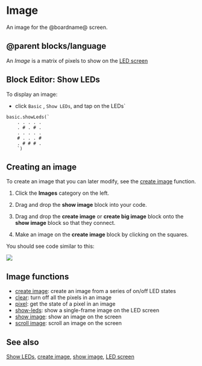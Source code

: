 # Image

An image for the @boardname@ screen.

## @parent blocks/language

An *Image* is a matrix of pixels to show on the [LED screen](/device/screen)

## Block Editor: Show LEDs

To display an image:

* click `Basic` , `Show LEDs`, and tap on the LEDs`

```blocks
basic.showLeds(`
    . . . . .
    . # . # .
    . . . . .
    # . . . #
    . # # # .
    `)
```

## Creating an image

To create an image that you can later modify, see the [create image](/makecode-blockeditor/reference/images/create-image) function.

1. Click the **Images** category on the left.

2. Drag and drop the **show image** block into your code.

3. Drag and drop the **create image** or **create big image** block onto the **show image** block so that they connect.

4. Make an image on the **create image** block by clicking on the squares.

You should see code similar to this:

![](/makecode-blockeditor/static/mb/blocks/image-0.png)

## Image functions

* [create image](/makecode-blockeditor/reference/images/create-image): create an image from a series of on/off LED states
* [clear](/makecode-blockeditor/reference/basic/clear-screen): turn off all the pixels in an image
* [pixel](/makecode-blockeditor/reference/images/pixel): get the state of a pixel in an image
* [show-leds](/makecode-blockeditor/reference/basic/show-leds): show a single-frame image on the LED screen
* [show image](/makecode-blockeditor/reference/images/show-image): show an image on the screen
* [scroll image](/makecode-blockeditor/reference/images/scroll-image): scroll an image on the screen

## See also

[Show LEDs](/makecode-blockeditor/reference/basic/show-leds), [create image](/makecode-blockeditor/reference/images/create-image), [show image](/makecode-blockeditor/reference/images/show-image), [LED screen](/device/screen)

